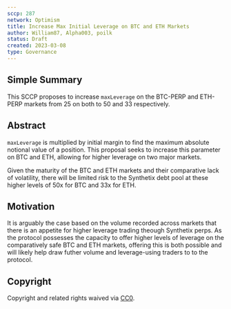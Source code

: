 ```yaml
---
sccp: 287
network: Optimism
title: Increase Max Initial Leverage on BTC and ETH Markets
author: William87, Alpha003, poilk
status: Draft
created: 2023-03-08
type: Governance
---
```


## Simple Summary

<!--"If you can't explain it simply, you don't understand it well enough." Provide a simplified and layman-accessible explanation of the SCCP.-->

This SCCP proposes to increase `maxLeverage` on the BTC-PERP and ETH-PERP markets from 25 on both to 50 and 33 respectively.

## Abstract

<!--A short (~200 word) description of the variable change proposed.-->

`maxLeverage` is multiplied by initial margin to find the maximum absolute notional value of a position. This proposal seeks to increase this parameter on BTC and ETH, allowing for higher leverage on two major markets.

Given the maturity of the BTC and ETH markets and their comparative lack of volatility, there will be limited risk to the Synthetix debt pool at these higher levels of 50x for BTC and 33x for ETH.

## Motivation

<!--The motivation is critical for SCCPs that want to update variables within Synthetix. It should clearly explain why the existing variable is not incentive aligned. SCCP submissions without sufficient motivation may be rejected outright.-->

It is arguably the case based on the volume recorded across markets that there is an appetite for higher leverage trading theough Synthetix perps. As the protocol possesses the capacity to offer higher levels of leverage on the comparatively safe BTC and ETH markets, offering this is both possible and will likely help draw futher volume and leverage-using traders to to the protocol.

## Copyright

Copyright and related rights waived via [CC0](https://creativecommons.org/publicdomain/zero/1.0/).
